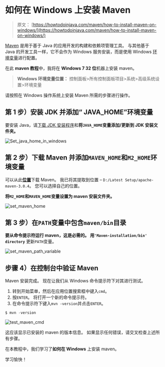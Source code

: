 # 如何在 Windows 上安装 Maven

> 原文： [https://howtodoinjava.com/maven/how-to-install-maven-on-windows/](https://howtodoinjava.com/maven/how-to-install-maven-on-windows/)

[Maven](https://howtodoinjava.com/maven/) 是用于基于 Java 的应用开发的构建和依赖项管理工具。 与其他基于 Java 的开发工具一样，它不会作为 Windows 服务安装，而是使用 Windows [环境变量](https://howtodoinjava.com/security/windows-7-set-environment-variables-without-admin-access/)进行配置。

在此 **maven 教程**中，我将在 **Windows 7 32 位**机器上安装 maven。

> **Windows 环境变量位置：**
> 控制面板>所有控制面板项目>系统>高级系统设置>环境变量

请按照在 Windows 操作系统上安装 Maven 所需的步骤进行操作。

## 第 1 步）安装 JDK 并添加“ JAVA_HOME”环境变量

要安装 Java，请[下载 JDK 安装程序](http://www.oracle.com/technetwork/java/javase/downloads/index.html "download java")和**将`JAVA_HOME`变量添加/更新到 JDK 安装文件夹。**

![Set_java_home_in_windows](img/544879694dbdd2035ccc7d161df109b3.png)

## 第 2 步）下载 Maven 并添加`MAVEN_HOME`和`M2_HOME`环境变量

可以从此[**位置**](https://maven.apache.org/download.cgi "maven download")下载 Maven。 我已将其提取到位置 – `D:/Latest Setup/apache-maven-3.0.4`。 您可以选择自己的位置。

**将`M2_HOME`和`MAVEN_HOME`变量设置为 maven 安装文件夹。**

![set_maven_home](img/1e040294e6b8a9865fb25d398976ac45.png)

## 第 3 步）在`PATH`变量中包含`maven/bin`目录

**要从命令提示符运行 maven，这是必需的。 用`'Maven-installation/bin' directory`** 更新`PATH`变量。

![set_maven_path_variable](img/3d8f5c9388192e5c97e05346f33ffbbf.png)

## 步骤 4）在控制台中验证 Maven

Maven 安装完成。 现在让我们从 Windows 命令提示符下对其进行测试。

1.  转到开始菜单，然后在应用位置搜索框中键入`cmd`。
2.  按`ENTER`。 将打开一个新的命令提示符。
3.  在命令提示符下键入`mvn -version`并点击`ENTER`。

```java
$ mvn -version

```

![test_maven_cmd](img/7e586766a84bf64a05702c6beee7beda.png)

这应该显示已安装的 maven 的版本信息。 如果显示任何错误，请交叉检查上述所有步骤。

在本教程中，我们学习了**如何在 Windows** 上安装 maven。

学习愉快！